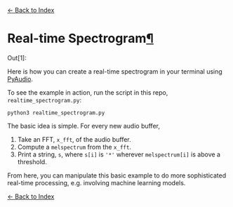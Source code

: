 [← Back to Index](index.html)

Real-time Spectrogram<a href="#Real-time-Spectrogram" class="anchor-link">¶</a>
===============================================================================

Out\[1\]:

Here is how you can create a real-time spectrogram in your terminal using [PyAudio](https://people.csail.mit.edu/hubert/pyaudio/).

To see the example in action, run the script in this repo, `realtime_spectrogram.py`:

    python3 realtime_spectrogram.py

The basic idea is simple. For every new audio buffer,

1.  Take an FFT, `x_fft`, of the audio buffer.
2.  Compute a `melspectrum` from the `x_fft`.
3.  Print a string, `s`, where `s[i]` is `'*'` wherever `melspectrum[i]` is above a threshold.

From here, you can manipulate this basic example to do more sophisticated real-time processing, e.g. involving machine learning models.

[← Back to Index](index.html)
